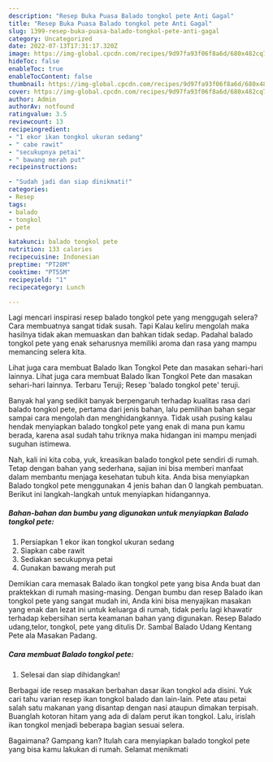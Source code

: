 ```yaml
---
description: "Resep Buka Puasa Balado tongkol pete Anti Gagal"
title: "Resep Buka Puasa Balado tongkol pete Anti Gagal"
slug: 1399-resep-buka-puasa-balado-tongkol-pete-anti-gagal
category: Uncategorized
date: 2022-07-13T17:31:17.320Z
image: https://img-global.cpcdn.com/recipes/9d97fa93f06f8a6d/680x482cq70/balado-tongkol-pete-foto-resep-utama.jpg
hideToc: false
enableToc: true
enableTocContent: false
thumbnail: https://img-global.cpcdn.com/recipes/9d97fa93f06f8a6d/680x482cq70/balado-tongkol-pete-foto-resep-utama.jpg
cover: https://img-global.cpcdn.com/recipes/9d97fa93f06f8a6d/680x482cq70/balado-tongkol-pete-foto-resep-utama.jpg
author: Admin
authorAv: notfound
ratingvalue: 3.5
reviewcount: 13
recipeingredient:
- "1 ekor ikan tongkol ukuran sedang"
- " cabe rawit"
- "secukupnya petai"
- " bawang merah put"
recipeinstructions:

- "Sudah jadi dan siap dinikmati!"
categories:
- Resep
tags:
- balado
- tongkol
- pete

katakunci: balado tongkol pete 
nutrition: 133 calories
recipecuisine: Indonesian
preptime: "PT28M"
cooktime: "PT55M"
recipeyield: "1"
recipecategory: Lunch

---
```



Lagi mencari inspirasi resep balado tongkol pete yang menggugah selera? Cara membuatnya sangat tidak susah. Tapi Kalau keliru mengolah maka hasilnya tidak akan memuaskan dan bahkan tidak sedap. Padahal balado tongkol pete yang enak seharusnya memiliki aroma dan rasa yang mampu memancing selera kita.


Lihat juga cara membuat Balado Ikan Tongkol Pete dan masakan sehari-hari lainnya. Lihat juga cara membuat Balado Ikan Tongkol Pete dan masakan sehari-hari lainnya. Terbaru Teruji; Resep &#39;balado tongkol pete&#39; teruji.

Banyak hal yang sedikit banyak berpengaruh terhadap kualitas rasa dari balado tongkol pete, pertama dari jenis bahan, lalu pemilihan bahan segar sampai cara mengolah dan menghidangkannya. Tidak usah pusing kalau hendak menyiapkan balado tongkol pete yang enak di mana pun kamu berada, karena asal sudah tahu triknya maka hidangan ini mampu menjadi suguhan istimewa.


Nah, kali ini kita coba, yuk, kreasikan balado tongkol pete sendiri di rumah. Tetap dengan bahan yang sederhana, sajian ini bisa memberi manfaat dalam membantu menjaga kesehatan tubuh kita. Anda bisa menyiapkan Balado tongkol pete menggunakan 4 jenis bahan dan 0 langkah pembuatan. Berikut ini langkah-langkah untuk menyiapkan hidangannya.

<!--inarticleads1-->

##### Bahan-bahan dan bumbu yang digunakan untuk menyiapkan Balado tongkol pete:

1. Persiapkan 1 ekor ikan tongkol ukuran sedang
1. Siapkan  cabe rawit
1. Sediakan secukupnya petai
1. Gunakan  bawang merah put


Demikian cara memasak Balado ikan tongkol pete yang bisa Anda buat dan praktekkan di rumah masing-masing. Dengan bumbu dan resep Balado ikan tongkol pete yang sangat mudah ini, Anda kini bisa menyajikan masakan yang enak dan lezat ini untuk keluarga di rumah, tidak perlu lagi khawatir terhadap kebersihan serta keamanan bahan yang digunakan. Resep Balado udang,telor, tongkol, pete yang ditulis Dr. Sambal Balado Udang Kentang Pete ala Masakan Padang. 

<!--inarticleads2-->

##### Cara membuat Balado tongkol pete:


1. Selesai dan siap dihidangkan!

Berbagai ide resep masakan berbahan dasar ikan tongkol ada disini. Yuk cari tahu varian resep ikan tongkol balado dan lain-lain. Pete atau petai salah satu makanan yang disantap dengan nasi ataupun dimakan terpisah. Buanglah kotoran hitam yang ada di dalam perut ikan tongkol. Lalu, irislah ikan tongkol menjadi beberapa bagian sesuai selera. 

Bagaimana? Gampang kan? Itulah cara menyiapkan balado tongkol pete yang bisa kamu lakukan di rumah. Selamat menikmati
